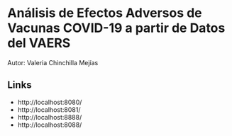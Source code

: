 # Análisis de Efectos Adversos de Vacunas COVID-19 a partir de Datos del VAERS

Autor: Valeria Chinchilla Mejías

## Links

- http://localhost:8080/
- http://localhost:8081/
- http://localhost:8888/
- http://localhost:8088/
